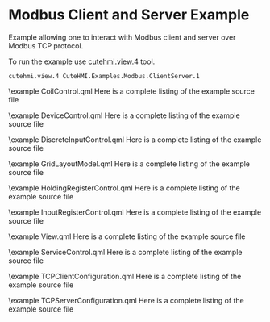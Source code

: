 # Modbus Client and Server Example

Example allowing one to interact with Modbus client and server over Modbus TCP protocol.

To run the example use [cutehmi.view.4](../../../../../tools/cutehmi.view.4/) tool.
```
cutehmi.view.4 CuteHMI.Examples.Modbus.ClientServer.1
```

\example CoilControl.qml
Here is a complete listing of the example source file

\example DeviceControl.qml
Here is a complete listing of the example source file

\example DiscreteInputControl.qml
Here is a complete listing of the example source file

\example GridLayoutModel.qml
Here is a complete listing of the example source file

\example HoldingRegisterControl.qml
Here is a complete listing of the example source file

\example InputRegisterControl.qml
Here is a complete listing of the example source file

\example View.qml
Here is a complete listing of the example source file

\example ServiceControl.qml
Here is a complete listing of the example source file

\example TCPClientConfiguration.qml
Here is a complete listing of the example source file

\example TCPServerConfiguration.qml
Here is a complete listing of the example source file
